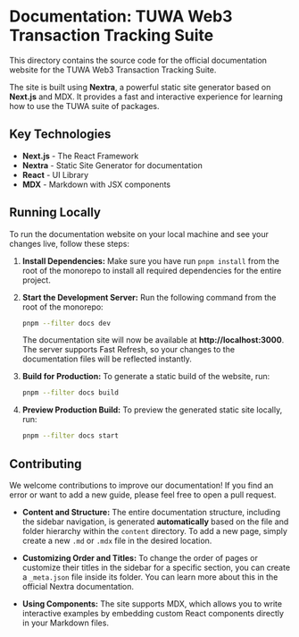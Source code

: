 # Documentation: TUWA Web3 Transaction Tracking Suite

This directory contains the source code for the official documentation website for the TUWA Web3 Transaction Tracking Suite.

The site is built using **Nextra**, a powerful static site generator based on **Next.js** and MDX. It provides a fast and interactive experience for learning how to use the TUWA suite of packages.

## Key Technologies

* **Next.js** - The React Framework
* **Nextra** - Static Site Generator for documentation
* **React** - UI Library
* **MDX** - Markdown with JSX components

## Running Locally

To run the documentation website on your local machine and see your changes live, follow these steps:

1.  **Install Dependencies:**
    Make sure you have run `pnpm install` from the root of the monorepo to install all required dependencies for the entire project.

2.  **Start the Development Server:**
    Run the following command from the root of the monorepo:

    ```bash
    pnpm --filter docs dev
    ```

    The documentation site will now be available at **http://localhost:3000**. The server supports Fast Refresh, so your changes to the documentation files will be reflected instantly.

3.  **Build for Production:**
    To generate a static build of the website, run:

    ```bash
    pnpm --filter docs build
    ```

4.  **Preview Production Build:**
    To preview the generated static site locally, run:

    ```bash
    pnpm --filter docs start
    ```

## Contributing

We welcome contributions to improve our documentation\! If you find an error or want to add a new guide, please feel free to open a pull request.

* **Content and Structure:** The entire documentation structure, including the sidebar navigation, is generated **automatically** based on the file and folder hierarchy within the `content` directory. To add a new page, simply create a new `.md` or `.mdx` file in the desired location.

* **Customizing Order and Titles:** To change the order of pages or customize their titles in the sidebar for a specific section, you can create a `_meta.json` file inside its folder. You can learn more about this in the official Nextra documentation.

* **Using Components:** The site supports MDX, which allows you to write interactive examples by embedding custom React components directly in your Markdown files.